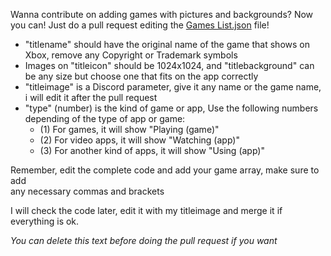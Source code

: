 Wanna contribute on adding games with pictures and backgrounds? Now you can! Just do a pull request editing the [Games List.json](https://github.com/YumeKawaiii/Xbox-RPC-Discord/blob/main/Games%20List.json) file!
- "titlename" should have the original name of the game that shows on Xbox, remove any Copyright or Trademark symbols
- Images on "titleicon" should be 1024x1024, and "titlebackground" can be any size but choose one that fits on the app correctly
- "titleimage" is a Discord parameter, give it any name or the game name, i will edit it after the pull request
- "type" (number) is the kind of game or app, Use the following numbers depending of the type of app or game:
  - (1) For games, it will show "Playing (game)"
  - (2) For video apps, it will show "Watching (app)"
  - (3) For another kind of apps, it will show "Using (app)"

Remember, edit the complete code and add your game array, make sure to add  
any necessary commas and brackets  

I will check the code later, edit it with my titleimage and merge it if everything is ok.

*You can delete this text before doing the pull request if you want*
